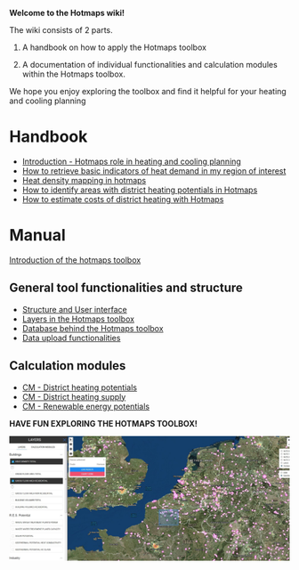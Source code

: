 **Welcome to the Hotmaps wiki!**

The wiki consists of 2 parts.

1) A handbook on how to apply the Hotmaps toolbox

2) A documentation of individual functionalities and calculation modules within the Hotmaps toolbox.

We hope you enjoy exploring the toolbox and find it helpful for your heating and cooling planning

# Handbook
* [Introduction - Hotmaps role in heating and cooling planning](tutorial1)
* [How to retrieve basic indicators of heat demand in my region of interest](tutorial2)
* [Heat density mapping in hotmaps](tutorial3)
* [How to identify areas with district heating potentials in Hotmaps](tutorial4)  
* [How to estimate costs of district heating with Hotmaps](tutorial5)  

# Manual
[Introduction of the hotmaps toolbox](module1)
## General tool functionalities and structure
* [Structure and User interface](module2)
* [Layers in the Hotmaps toolbox](module3)
* [Database behind the Hotmaps toolbox](module4)
* [Data upload functionalities](module5)
## Calculation modules
* [CM - District heating potentials](module6)
* [CM - District heating supply](module7)  
* [CM - Renewable energy potentials](module8)


**HAVE FUN EXPLORING THE HOTMAPS TOOLBOX!**


![](https://github.com/HotMaps/hotmaps_wiki/blob/master/Images/Hotmaps_test.JPG)